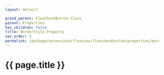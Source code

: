 ```yaml
---
layout: default

grand_parent: FlexCheckButton Class
parent: Properties
has_children: false
title: BorderStyle Property
nav_order: 3
permalink: /package/extension4/flexview/flexcheckbutton/properties/borderstyle
---
```

# {{ page.title }}